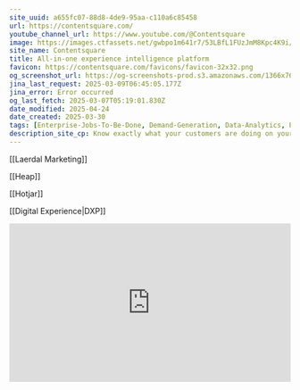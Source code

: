```yaml
---
site_uuid: a655fc07-88d8-4de9-95aa-c110a6c85458
url: https://contentsquare.com/
youtube_channel_url: https://www.youtube.com/@Contentsquare
image: https://images.ctfassets.net/gwbpo1m641r7/53LBfL1FUzJmM8Kpc4K9i/017e061edf41dfde5f3254502dbb7087/social-image-contentsquare.png
site_name: Contentsquare
title: All-in-one experience intelligence platform
favicon: https://contentsquare.com/favicons/favicon-32x32.png
og_screenshot_url: https://og-screenshots-prod.s3.amazonaws.com/1366x768/80/false/a61bebc689f99610f965f262c490e65f0e7e3c0f390105fd2128ba44bfff650c.jpeg
jina_last_request: 2025-03-09T06:45:05.177Z
jina_error: Error occurred
og_last_fetch: 2025-03-07T05:19:01.830Z
date_modified: 2025-04-24
date_created: 2025-03-30
tags: [Enterprise-Jobs-To-Be-Done, Demand-Generation, Data-Analytics, Product-Analytics]
description_site_cp: Know exactly what your customers are doing on your website and app. Jump straight to action with AI recommendations to engage, convert, and retain.
---
```


[[Laerdal Marketing]]

[[Heap]]

[[Hotjar]]

[[Digital Experience|DXP]]

<iframe 
style="aspect-ratio:16/9;width:100%;height:auto" 
src="https://www.youtube.com/embed/dWKslPFbuew?si=lt3Ed7I9er1m5sUy" 
title="YouTube video player" 
frameborder="0" 
allow="accelerometer; autoplay; clipboard-write; encrypted-media; gyroscope; picture-in-picture; web-share" 
referrerpolicy="strict-origin-when-cross-origin" 
allowfullscreen
></iframe>


